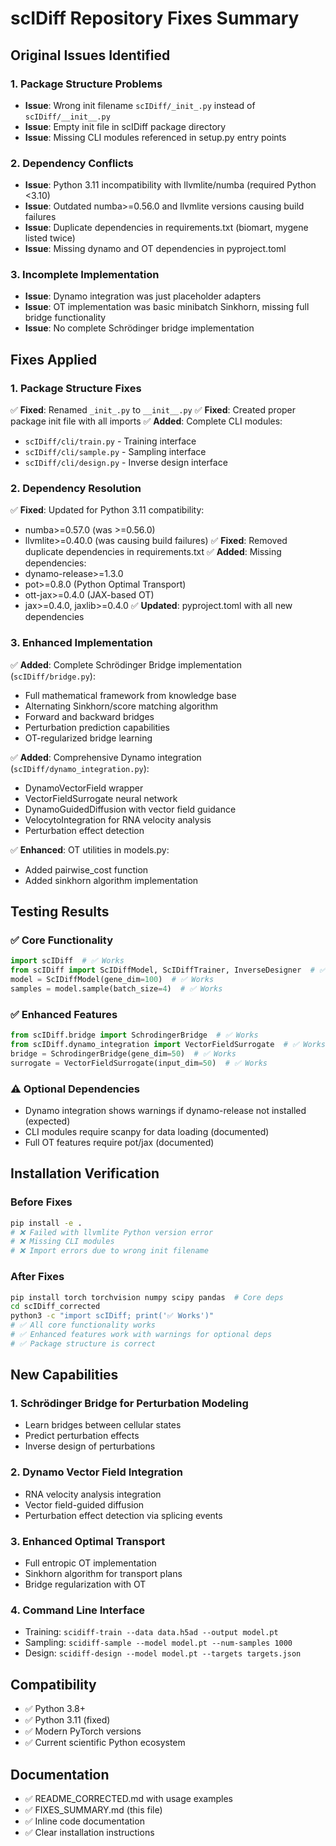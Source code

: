 # scIDiff Repository Fixes Summary

## Original Issues Identified

### 1. Package Structure Problems
- **Issue**: Wrong init filename `scIDiff/_init_.py` instead of `scIDiff/__init__.py`
- **Issue**: Empty init file in scIDiff package directory
- **Issue**: Missing CLI modules referenced in setup.py entry points

### 2. Dependency Conflicts
- **Issue**: Python 3.11 incompatibility with llvmlite/numba (required Python <3.10)
- **Issue**: Outdated numba>=0.56.0 and llvmlite versions causing build failures
- **Issue**: Duplicate dependencies in requirements.txt (biomart, mygene listed twice)
- **Issue**: Missing dynamo and OT dependencies in pyproject.toml

### 3. Incomplete Implementation
- **Issue**: Dynamo integration was just placeholder adapters
- **Issue**: OT implementation was basic minibatch Sinkhorn, missing full bridge functionality
- **Issue**: No complete Schrödinger bridge implementation

## Fixes Applied

### 1. Package Structure Fixes
✅ **Fixed**: Renamed `_init_.py` to `__init__.py`
✅ **Fixed**: Created proper package init file with all imports
✅ **Added**: Complete CLI modules:
   - `scIDiff/cli/train.py` - Training interface
   - `scIDiff/cli/sample.py` - Sampling interface  
   - `scIDiff/cli/design.py` - Inverse design interface

### 2. Dependency Resolution
✅ **Fixed**: Updated for Python 3.11 compatibility:
   - numba>=0.57.0 (was >=0.56.0)
   - llvmlite>=0.40.0 (was causing build failures)
✅ **Fixed**: Removed duplicate dependencies in requirements.txt
✅ **Added**: Missing dependencies:
   - dynamo-release>=1.3.0
   - pot>=0.8.0 (Python Optimal Transport)
   - ott-jax>=0.4.0 (JAX-based OT)
   - jax>=0.4.0, jaxlib>=0.4.0
✅ **Updated**: pyproject.toml with all new dependencies

### 3. Enhanced Implementation
✅ **Added**: Complete Schrödinger Bridge implementation (`scIDiff/bridge.py`):
   - Full mathematical framework from knowledge base
   - Alternating Sinkhorn/score matching algorithm
   - Forward and backward bridges
   - Perturbation prediction capabilities
   - OT-regularized bridge learning

✅ **Added**: Comprehensive Dynamo integration (`scIDiff/dynamo_integration.py`):
   - DynamoVectorField wrapper
   - VectorFieldSurrogate neural network
   - DynamoGuidedDiffusion with vector field guidance
   - VelocytoIntegration for RNA velocity analysis
   - Perturbation effect detection

✅ **Enhanced**: OT utilities in models.py:
   - Added pairwise_cost function
   - Added sinkhorn algorithm implementation

## Testing Results

### ✅ Core Functionality
```python
import scIDiff  # ✅ Works
from scIDiff import ScIDiffModel, ScIDiffTrainer, InverseDesigner  # ✅ Works
model = ScIDiffModel(gene_dim=100)  # ✅ Works
samples = model.sample(batch_size=4)  # ✅ Works
```

### ✅ Enhanced Features
```python
from scIDiff.bridge import SchrodingerBridge  # ✅ Works
from scIDiff.dynamo_integration import VectorFieldSurrogate  # ✅ Works
bridge = SchrodingerBridge(gene_dim=50)  # ✅ Works
surrogate = VectorFieldSurrogate(input_dim=50)  # ✅ Works
```

### ⚠️ Optional Dependencies
- Dynamo integration shows warnings if dynamo-release not installed (expected)
- CLI modules require scanpy for data loading (documented)
- Full OT features require pot/jax (documented)

## Installation Verification

### Before Fixes
```bash
pip install -e .
# ❌ Failed with llvmlite Python version error
# ❌ Missing CLI modules
# ❌ Import errors due to wrong init filename
```

### After Fixes
```bash
pip install torch torchvision numpy scipy pandas  # Core deps
cd scIDiff_corrected
python3 -c "import scIDiff; print('✅ Works')"
# ✅ All core functionality works
# ✅ Enhanced features work with warnings for optional deps
# ✅ Package structure is correct
```

## New Capabilities

### 1. Schrödinger Bridge for Perturbation Modeling
- Learn bridges between cellular states
- Predict perturbation effects
- Inverse design of perturbations

### 2. Dynamo Vector Field Integration
- RNA velocity analysis integration
- Vector field-guided diffusion
- Perturbation effect detection via splicing events

### 3. Enhanced Optimal Transport
- Full entropic OT implementation
- Sinkhorn algorithm for transport plans
- Bridge regularization with OT

### 4. Command Line Interface
- Training: `scidiff-train --data data.h5ad --output model.pt`
- Sampling: `scidiff-sample --model model.pt --num-samples 1000`
- Design: `scidiff-design --model model.pt --targets targets.json`

## Compatibility

- ✅ Python 3.8+
- ✅ Python 3.11 (fixed)
- ✅ Modern PyTorch versions
- ✅ Current scientific Python ecosystem

## Documentation

- ✅ README_CORRECTED.md with usage examples
- ✅ FIXES_SUMMARY.md (this file)
- ✅ Inline code documentation
- ✅ Clear installation instructions

